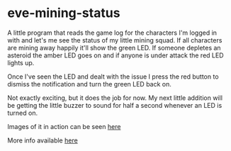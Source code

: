 # eve-mining-status

A little program that reads the game log for the characters I'm logged in with and let's me see the status of my little mining squad. If all characters are mining away happily it'll show the green LED. If someone depletes an asteroid the amber LED goes on and if anyone is under attack the red LED lights up.

Once I've seen the LED and dealt with the issue I press the red button to dismiss the notification and turn the green LED back on.

Not exactly exciting, but it does the job for now. My next little addition will be getting the little buzzer to sound for half a second whenever an LED is turned on.

Images of it in action can be seen [here](https://imgur.com/gallery/EISEZ)

More info available [here](https://www.reddit.com/r/raspberry_pi/comments/5lcc2f/my_little_christmas_holiday_project_eve_mining/)
